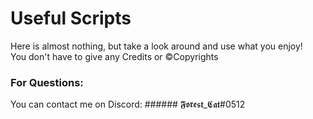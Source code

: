 # Useful Scripts
Here is almost nothing, but take a look around and use what you enjoy!<br />
You don't have to give any Credits or &copy;Copyrights<br />

### For Questions:<br />
You can contact me on Discord: ###### 𝕱𝖔𝖗𝖊𝖘𝖙_𝕮𝖆𝖙#0512
